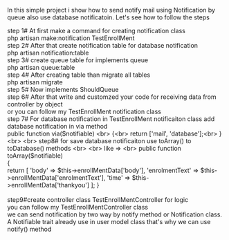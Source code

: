 In this simple project i show how to send notify mail using Notification by queue also use database notificatoin. Let's see how to follow the steps

step 1# At first make a command for creating notification class <br>
 php artisan make:notification TestEnrollMent <br>
step 2# After that create notification table for database notification<br>
php artisan notification:table <br>
step 3# create queue table for implements queue <br>
php artisan queue:table <br>
step 4# After creating table than migrate all tables <br>
php artisan migrate <br>
step 5# Now implements ShouldQueue  <br>
step 6# After that write and customzed your code for receiving data from controller by object <br>
or you can follow my TestEnrollMent  notification class <br>
step 7# For database notification in TestEnrollMent notificaiton class add database notification in via method <br>
public function via($notifiable)  <br>
    {<br>
        return ['mail', 'database'];<br>
    }<br>
    <br>
step8# for save database notificaiton use toArray() to toDatabase() methods <br>
<br>
like =>
<br>
public function toArray($notifiable)<br>
    {<br>
        return [
           'body' => $this->enrollMentData['body'],
           'enrolmentText' => $this->enrollMentData['enrolmentText'],
           'time' => $this->enrollMentData['thankyou']
        ];
    }<br>
 <br>
 step9#create controller class TestEnrollMentController for logic  <br>
 you can follow my TestEnrollMentController class <br> 
 we can send notification by two way by notify method or Notification class. <br>
 A Notifiable trait already use in user model class that's why we can use notify() method
    
